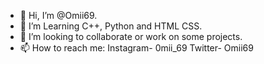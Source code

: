 - 👋 Hi, I’m @Omii69.
- 👀 I’m Learning C++, Python and HTML CSS.
- 💞️ I’m looking to collaborate or work on some projects.
- 📫 How to reach me: Instagram- 0mii_69
                       Twitter- Omii69

<!---
Omii69/Omii69 is a ✨ special ✨ repository because its `README.md` (this file) appears on your GitHub profile.
You can click the Preview link to take a look at your changes.
--->
